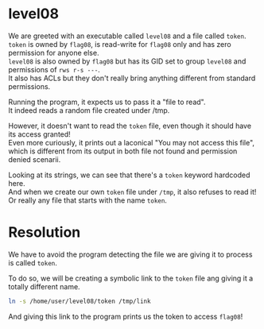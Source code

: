 # level08
We are greeted with an executable called `level08` and a file called `token`.  
`token` is owned by `flag08`, is read-write for `flag08` only and has zero permission for anyone else.  
`level08` is also owned by `flag08` but has its GID set to group `level08` and permissions of `rws r-s ---`.  
It also has ACLs but they don't really bring anything different from standard permissions.

Running the program, it expects us to pass it a "file to read".  
It indeed reads a random file created under /tmp.

However, it doesn't want to read the `token` file, even though it should have its access granted!  
Even more curiously, it prints out a laconical "You may not access this file", which is different from its output in both file not found and permission denied scenarii.

Looking at its strings, we can see that there's a `token` keyword hardcoded here.  
And when we create our own `token` file under `/tmp`, it also refuses to read it! Or really any file that starts with the name `token`.

# Resolution
We have to avoid the program detecting the file we are giving it to process is called `token`.

To do so, we will be creating a symbolic link to the `token` file ang giving it a totally different name.
```sh
ln -s /home/user/level08/token /tmp/link
```

And giving this link to the program prints us the token to access `flag08`!